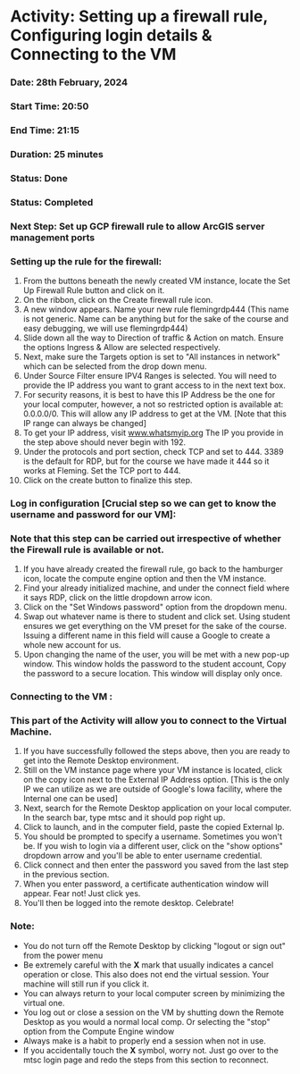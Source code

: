 # Activity: Setting up a firewall rule, Configuring login details & Connecting to the VM 


### Date: 28th February, 2024 

### Start Time: 20:50

### End Time: 21:15

### Duration: 25 minutes 

### Status: Done 
### Status: Completed 

### Next Step:  Set up GCP firewall rule to allow ArcGIS server management ports 

 

### Setting up the rule for the firewall: 

1. From the buttons beneath the newly created VM instance, locate the Set Up Firewall Rule button and click on it. 
2. On the ribbon, click on the Create firewall rule icon. 
3. A new window appears. Name your new rule flemingrdp444 (This name is not generic. Name can be anything but for the sake of the course and easy debugging, we will use flemingrdp444) 
4. Slide down all the way to Direction of traffic & Action on match. Ensure the options Ingress & Allow are selected respectively.  
5. Next, make sure the Targets option is set to "All instances in network" which can be selected from the drop down menu. 
6. Under Source Filter ensure IPV4 Ranges is selected. You will need to provide the IP address you want to grant access to in the next text box. 
7. For security reasons, it is best to have this IP Address be the one for your local computer, however, a not so restricted option is available at: 0.0.0.0/0. This will allow any IP address to get at the VM. [Note that this IP range can always be changed] 
8. To get your IP address, visit www.whatsmyip.org The IP you provide in the step above should never begin with 192. 
9. Under the protocols and port section, check TCP and set to 444. 3389 is the default for RDP, but for the course we have made it 444 so it works at Fleming. Set the TCP port to 444. 
10. Click on the create button to finalize this step. 

 

### Log in configuration [Crucial step so we can get to know the username and password for our VM]: 

### Note that this step can be carried out irrespective of whether the Firewall rule is available or not. 

1. If you have already created the firewall rule, go back to the hamburger icon, locate the compute engine option and then the VM instance. 
2. Find your already initialized machine, and under the connect field where it says RDP, click on the little dropdown arrow icon. 
3. Click on the "Set Windows password" option from the dropdown menu. 
4. Swap out whatever name is there to student and click set. Using student ensures we get everything on the VM preset for the sake of the course. Issuing a different name in this field will cause a Google to create a whole new account for us. 
5. Upon changing the name of the user, you will be met with a new pop-up window. This window holds the password to the student account, Copy the password to a secure location. This window will display only once.  

 

### Connecting to the VM : 

### This part of the Activity will allow you to connect to the Virtual Machine. 

1. If you have successfully followed the steps above, then you are ready to get into the Remote Desktop environment. 
2. Still on the VM instance page where your VM instance is located, click on the copy icon next to the External IP Address option. [This is the only IP we can utilize as we are outside of Google's Iowa facility, where the Internal one can be used] 
3. Next, search for the Remote Desktop application on your local computer. In the search bar, type mtsc and it should pop right up. 
4. Click to launch, and in the computer field, paste the copied External Ip. 
5. You should be prompted to specify a username. Sometimes you won't be. If you wish to login via a different user, click on the "show options" dropdown arrow and you'll be able to enter username credential. 
6. Click connect and then enter the password you saved from the last step in the previous section. 
7. When you enter password, a certificate authentication window will appear. Fear not! Just click yes.  
8. You'll then be logged into the remote desktop. Celebrate! 

### Note: 
- You do not turn off the Remote Desktop by clicking "logout or sign out" from the power menu 
- Be extremely careful with the **X** mark that usually indicates a cancel operation or close. This also does not end the virtual session. Your machine will still run if you click it. 
- You can always return to your local computer screen by minimizing the virtual one. 
- You log out or close a session on the VM by shutting down the Remote Desktop as you would a normal local comp. Or selecting the "stop" option from the Compute Engine window 
- Always make is a habit to properly end a session when not in use. 
- If you accidentally touch the **X** symbol, worry not. Just go over to the mtsc login page and redo the steps from this section to reconnect. 
